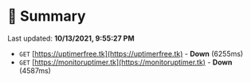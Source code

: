 # 📖 Summary
Last updated: **10/13/2021, 9:55:27 PM**

- `GET` [https://uptimerfree.tk](https://uptimerfree.tk) - **Down** (6255ms)
- `GET` [https://monitoruptimer.tk](https://monitoruptimer.tk) - **Down** (4587ms)
